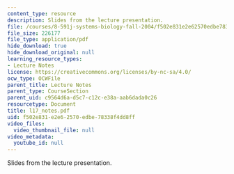 ```yaml
---
content_type: resource
description: Slides from the lecture presentation.
file: /courses/8-591j-systems-biology-fall-2004/f502e831e2e62570edbe78338f4dd8ff_l17_notes.pdf
file_size: 226177
file_type: application/pdf
hide_download: true
hide_download_original: null
learning_resource_types:
- Lecture Notes
license: https://creativecommons.org/licenses/by-nc-sa/4.0/
ocw_type: OCWFile
parent_title: Lecture Notes
parent_type: CourseSection
parent_uid: c9564d6a-d5c7-c12c-e38a-aab6dada0c26
resourcetype: Document
title: l17_notes.pdf
uid: f502e831-e2e6-2570-edbe-78338f4dd8ff
video_files:
  video_thumbnail_file: null
video_metadata:
  youtube_id: null
---
```

Slides from the lecture presentation.